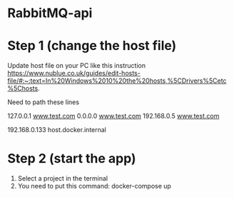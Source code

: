 # RabbitMQ-api

# Step 1 (change the host file)
Update host file on your PC like this instruction https://www.nublue.co.uk/guides/edit-hosts-file/#:~:text=In%20Windows%2010%20the%20hosts,%5CDrivers%5Cetc%5Chosts.

Need to path these lines

127.0.0.1 www.test.com
0.0.0.0 www.test.com
192.168.0.5 www.test.com

192.168.0.133 host.docker.internal

# Step 2 (start the app)

1. Select a project in the terminal
2. You need to put this command: docker-compose up
